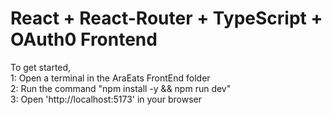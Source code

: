 # React + React-Router + TypeScript + OAuth0 Frontend

To get started,   
1: Open a terminal in the AraEats FrontEnd folder  
2: Run the command "npm install -y && npm run dev"  
3: Open 'http://localhost:5173' in your browser  
